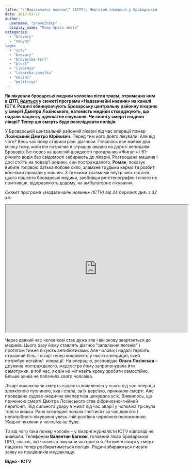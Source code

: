 ```yaml
---
title: "\"Надзвичайні новини\" (ICTV): Черговий померлий у броварській лікарні - ВІДЕО"
date: 2017-03-27
author: 
  username: "pravoZnaty"
  display_name: "Маєш право знати"
categories: 
  - "brovary"
  - "novyny"
tags: 
  - "ictv"
  - "brovary"
  - "brovarska-tsrl"
  - "btsrl"
  - "likarnya"
  - "likarska-pomylka"
  - "novini"
  - "politsiya"
---
```


**Як лікували броварські медики чоловіка після травм, отриманих ним в ДТП, [йдеться](http://kriminal.ictv.ua/videos/nadzvychajni-novyny-24-03-2017/) у сюжеті програми «Надзвичайні новини» на каналі ICTV. Родичі обвинувачують Броварську центральну районну лікарню у смерті Дмитра Лозінського, натомість медики стверджують, що надали пацієнту адекватне лікування. Чи винні у смерті людини лікарі? Тепер цю смерть буде розслідувати поліція.**

У Броварській центральній районній лікарні під час операції помер **Лозінський Дмитро Юрійович**. Перед тим його довго лікували. Але від чого? Весь час йому ставили різні діагнози. Почалось все майже два місяці тому, коли він потрапив в страшну аварію на дорозі неподалік Броварів. Бензовоз на шаленій швидкості протаранив «Жигулі» і 61-річного водія без свідомості забирають до лікарні. Розтрощена машина і досі стоїть на подвір’ї родини, син постраждалого, **Роман**, показує вибите головою батька лобове скло, зламане грудьми кермо та розбиті колінами прилади у машині. З тяжкими травмами внутрішніх органів цього пацієнта броварські медики, зробивши рентгенографію і нічого не помітивши, відправляють додому, на амбулаторне лікування.

_Сюжет програми «Надзвичайні новини» (ICTV) від 24 березня: див. з 32 хв._

<iframe src="http://player.ictv.ua/embed/55809bcd517986e9a507dd76b1bc1eb3a0920f900359feaa5ab685d48ab724be/noautoplay" width="600" height="420" allowfullscreen="allowfullscreen"></iframe>

Через деякий час чоловікові стає дуже зле і він знову звертається до медиків. Цього разу йому ставлять діагноз "запалення легенів" і протягом тижня лікують антибіотиками. Але чоловік і надалі терпить страшний біль. І лікарі тепер виявляють у нього апендицит, який потребує негайної  операції. На операцію, розповідає **Ольга Лозінська** – дружина постраждалого, медсестра йому запропонувала йти самотужки, в той час, як він не міг навіть кроку зробити самостійно. Більше жінка не побачила свого чоловіка.

Лікарі пояснювали смерть пацієнта виявленою у нього під час операції злоякісною пухлиною, яка і стала, за їх версією, причиною смерті. Але проведена судово-медична експертиза шокувала усіх. Виявилось, що причиною смерті Дмитра Лозінського став фібринозно-гнійний перитоніт.  Від сильного удару в живіт під час аварії у чоловіка тріснула товста кишка. Рана всередині почала гноїтися і за час довгого і непотрібного лікування увесь гній розтікся черевною порожниною. Жодної пухлини у чоловіка не було.

То від чого таки помер чоловік – у лікарні журналісти ICTV відповіді не знайшли. Телефоном **Валентин Багнюк**, головний лікар Броварської ЦРЛ, сказав, що чоловіка лікували як годиться. Чи винні лікарі у смерті пацієнта тепер розбиратиметься поліція. Родичі збираються писати заяву на працівників медзакладу.

**Відео - ICTV**

